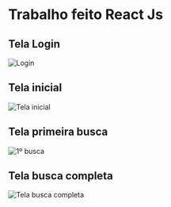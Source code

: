 # Trabalho feito React Js
## Tela Login
![Login](https://github.com/gabrielfellas/Trabalho/assets/87550485/5a25efcc-d8b9-4db5-9334-da4b50e4bba8)
## Tela inicial 
![Tela inicial](https://github.com/gabrielfellas/Trabalho/assets/87550485/77fe233a-00ac-40c7-8013-c7687e21b91e)
## Tela primeira busca
![1º busca](https://github.com/gabrielfellas/Trabalho/assets/87550485/f4b4a3e7-5981-4c62-a433-c28572670afe)
## Tela busca completa

![Tela busca completa](https://github.com/gabrielfellas/Trabalho/assets/87550485/593dce33-58f7-4c14-b400-48e2e5405ef6)
